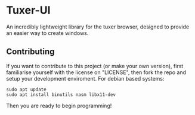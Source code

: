 # Tuxer-UI
An incredibly lightweight library for the tuxer browser, designed to provide an easier way to create windows.

## Contributing
If you want to contribute to this project (or make your own version), first familiarise yourself with the license on "LICENSE", then fork the repo and setup your development enviroment.
For debian based systems:
```
sudo apt update
sudo apt install binutils nasm libx11-dev
```
Then you are ready to begin programming!